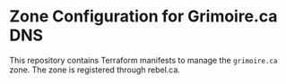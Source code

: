 # Zone Configuration for Grimoire.ca DNS

This repository contains Terraform manifests to manage the `grimoire.ca` zone. The zone is registered through rebel.ca.
